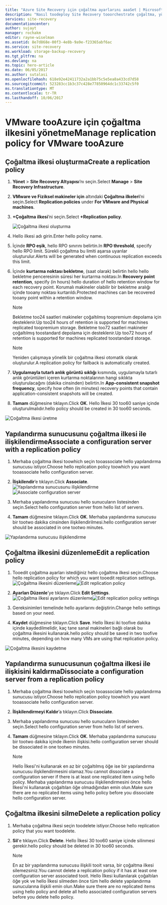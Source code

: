 ```yaml
---
title: "Azure Site Recovery için çoğaltma ayarlarını aaaSet | Microsoft Docs"
description: "Nasıl toodeploy Site Recovery tooorchestrate çoğaltma, yük devretme ve kurtarma Hyper-V vm'lerinde VMM Bulutu tooAzure açıklar."
services: site-recovery
documentationcenter: 
author: sujayt
manager: rochakm
editor: rayne-wiselman
ms.assetid: 8e7d868e-00f3-4e8b-9a9e-f23365abf6ac
ms.service: site-recovery
ms.workload: storage-backup-recovery
ms.tgt_pltfrm: na
ms.devlang: na
ms.topic: hero-article
ms.date: 06/05/2017
ms.author: sutalasi
ms.openlocfilehash: 618e92e42411732a2a1bb75c5e5ea8a433cd7d58
ms.sourcegitcommit: 523283cc1b3c37c428e77850964dc1c33742c5f0
ms.translationtype: MT
ms.contentlocale: tr-TR
ms.lasthandoff: 10/06/2017
---
```

# <a name="manage-replication-policy-for-vmware-tooazure"></a><span data-ttu-id="3da85-103">VMware tooAzure için çoğaltma ilkesini yönetme</span><span class="sxs-lookup"><span data-stu-id="3da85-103">Manage replication policy for VMware tooAzure</span></span>


## <a name="create-a-replication-policy"></a><span data-ttu-id="3da85-104">Çoğaltma ilkesi oluşturma</span><span class="sxs-lookup"><span data-stu-id="3da85-104">Create a replication policy</span></span>

1. <span data-ttu-id="3da85-105">**Yönet** > **Site Recovery Altyapısı**’nı seçin.</span><span class="sxs-lookup"><span data-stu-id="3da85-105">Select **Manage** > **Site Recovery Infrastructure**.</span></span>
2. <span data-ttu-id="3da85-106">**VMware ve Fiziksel makineler için** altındaki **Çoğaltma ilkeleri**’ni seçin.</span><span class="sxs-lookup"><span data-stu-id="3da85-106">Select **Replication policies** under **For VMware and Physical machines**.</span></span>
3. <span data-ttu-id="3da85-107">**+Çoğaltma ilkesi**’ni seçin.</span><span class="sxs-lookup"><span data-stu-id="3da85-107">Select **+Replication policy**.</span></span>

    ![Çoğaltma ilkesi oluşturma](./media/site-recovery-setup-replication-settings-vmware/createpolicy.png)

4. <span data-ttu-id="3da85-109">Hello ilkesi adı girin.</span><span class="sxs-lookup"><span data-stu-id="3da85-109">Enter hello policy name.</span></span>

5. <span data-ttu-id="3da85-110">İçinde **RPO eşik**, hello RPO sınırını belirtin.</span><span class="sxs-lookup"><span data-stu-id="3da85-110">In **RPO threshold**, specify hello RPO limit.</span></span> <span data-ttu-id="3da85-111">Sürekli çoğaltma bu limiti aşarsa uyarılar oluşturulur.</span><span class="sxs-lookup"><span data-stu-id="3da85-111">Alerts will be generated when continuous replication exceeds this limit.</span></span>
6. <span data-ttu-id="3da85-112">İçinde **kurtarma noktası bekletme**, (saat olarak) belirtin hello hello bekletme penceresinin süresi her kurtarma noktası.</span><span class="sxs-lookup"><span data-stu-id="3da85-112">In **Recovery point retention**, specify (in hours) hello duration of hello retention window for each recovery point.</span></span> <span data-ttu-id="3da85-113">Korumalı makineler olabilir bir bekletme aralığı içinde tooany noktası kurtarıldı.</span><span class="sxs-lookup"><span data-stu-id="3da85-113">Protected machines can be recovered tooany point within a retention window.</span></span>

    > [!NOTE]
    > <span data-ttu-id="3da85-114">Bekletme too24 saatleri makineler çoğaltılmış toopremium depolama için desteklenir.</span><span class="sxs-lookup"><span data-stu-id="3da85-114">Up too24 hours of retention is supported for machines replicated toopremium storage.</span></span> <span data-ttu-id="3da85-115">Bekletme too72 saatleri makineler çoğaltılmış toostandard depolama için desteklenir.</span><span class="sxs-lookup"><span data-stu-id="3da85-115">Up too72 hours of retention is supported for machines replicated toostandard storage.</span></span>

    > [!NOTE]
    > <span data-ttu-id="3da85-116">Yeniden çalışmaya yönelik bir çoğaltma ilkesi otomatik olarak oluşturulur.</span><span class="sxs-lookup"><span data-stu-id="3da85-116">A replication policy for failback is automatically created.</span></span>

7. <span data-ttu-id="3da85-117">**Uygulamayla tutarlı anlık görüntü sıklığı** kısmında, uygulamayla tutarlı anlık görüntüleri içeren kurtarma noktalarının hangi sıklıkta oluşturulacağını (dakika cinsinden) belirtin.</span><span class="sxs-lookup"><span data-stu-id="3da85-117">In **App-consistent snapshot frequency**, specify how often (in minutes) recovery points that contain application-consistent snapshots will be created.</span></span>

8. <span data-ttu-id="3da85-118">**Tamam** düğmesine tıklayın.</span><span class="sxs-lookup"><span data-stu-id="3da85-118">Click **OK**.</span></span> <span data-ttu-id="3da85-119">Hello İlkesi 30 too60 saniye içinde oluşturulmalıdır.</span><span class="sxs-lookup"><span data-stu-id="3da85-119">hello policy should be created in 30 too60 seconds.</span></span>

![Çoğaltma ilkesi üretme](./media/site-recovery-setup-replication-settings-vmware/Creating-Policy.png)

## <a name="associate-a-configuration-server-with-a-replication-policy"></a><span data-ttu-id="3da85-121">Yapılandırma sunucusunu çoğaltma ilkesi ile ilişkilendirme</span><span class="sxs-lookup"><span data-stu-id="3da85-121">Associate a configuration server with a replication policy</span></span>
1. <span data-ttu-id="3da85-122">Merhaba çoğaltma ilkesi toowhich seçin tooassociate hello yapılandırma sunucusu istiyor.</span><span class="sxs-lookup"><span data-stu-id="3da85-122">Choose hello replication policy toowhich you want tooassociate hello configuration server.</span></span>
2. <span data-ttu-id="3da85-123">**İlişkilendir**’e tıklayın.</span><span class="sxs-lookup"><span data-stu-id="3da85-123">Click **Associate**.</span></span>
<span data-ttu-id="3da85-124">![Yapılandırma sunucusunu ilişkilendirme](./media/site-recovery-setup-replication-settings-vmware/Associate-CS-1.PNG)</span><span class="sxs-lookup"><span data-stu-id="3da85-124">![Associate configuration server](./media/site-recovery-setup-replication-settings-vmware/Associate-CS-1.PNG)</span></span>

3. <span data-ttu-id="3da85-125">Merhaba yapılandırma sunucusu hello sunucuların listesinden seçin.</span><span class="sxs-lookup"><span data-stu-id="3da85-125">Select hello configuration server from hello list of servers.</span></span>
4. <span data-ttu-id="3da85-126">**Tamam** düğmesine tıklayın.</span><span class="sxs-lookup"><span data-stu-id="3da85-126">Click **OK**.</span></span> <span data-ttu-id="3da85-127">Merhaba yapılandırma sunucusu bir tootwo dakika cinsinden ilişkilendirilmesi.</span><span class="sxs-lookup"><span data-stu-id="3da85-127">hello configuration server should be associated in one tootwo minutes.</span></span>

![Yapılandırma sunucusu ilişkilendirme](./media/site-recovery-setup-replication-settings-vmware/Associate-CS-2.png)

## <a name="edit-a-replication-policy"></a><span data-ttu-id="3da85-129">Çoğaltma ilkesini düzenleme</span><span class="sxs-lookup"><span data-stu-id="3da85-129">Edit a replication policy</span></span>
1. <span data-ttu-id="3da85-130">Tooedit çoğaltma ayarları istediğiniz hello çoğaltma ilkesi seçin.</span><span class="sxs-lookup"><span data-stu-id="3da85-130">Choose hello replication policy for which you want tooedit replication settings.</span></span>
<span data-ttu-id="3da85-131">![Çoğaltma ilkesini düzenleme](./media/site-recovery-setup-replication-settings-vmware/Select-Policy.png)</span><span class="sxs-lookup"><span data-stu-id="3da85-131">![Edit replication policy](./media/site-recovery-setup-replication-settings-vmware/Select-Policy.png)</span></span>

2. <span data-ttu-id="3da85-132">**Ayarları Düzenle**’ye tıklayın.</span><span class="sxs-lookup"><span data-stu-id="3da85-132">Click **Edit Settings**.</span></span>
<span data-ttu-id="3da85-133">![Çoğaltma ilkesi ayarlarını düzenleme](./media/site-recovery-setup-replication-settings-vmware/Edit-Policy.png)</span><span class="sxs-lookup"><span data-stu-id="3da85-133">![Edit replication policy settings](./media/site-recovery-setup-replication-settings-vmware/Edit-Policy.png)</span></span>

3. <span data-ttu-id="3da85-134">Gereksinimleri temelinde hello ayarlarını değiştirin.</span><span class="sxs-lookup"><span data-stu-id="3da85-134">Change hello settings based on your need.</span></span>
4. <span data-ttu-id="3da85-135">**Kaydet** düğmesine tıklayın.</span><span class="sxs-lookup"><span data-stu-id="3da85-135">Click **Save**.</span></span> <span data-ttu-id="3da85-136">Hello İlkesi iki toofive dakika içinde kaydedilmelidir, kaç tane sanal makineleri bağlı olarak bu çoğaltma ilkesini kullanarak.</span><span class="sxs-lookup"><span data-stu-id="3da85-136">hello policy should be saved in two toofive minutes, depending on how many VMs are using that replication policy.</span></span>

![Çoğaltma ilkesini kaydetme](./media/site-recovery-setup-replication-settings-vmware/Save-Policy.png)

## <a name="dissociate-a-configuration-server-from-a-replication-policy"></a><span data-ttu-id="3da85-138">Yapılandırma sunucusunun çoğaltma ilkesi ile ilişkisini kaldırma</span><span class="sxs-lookup"><span data-stu-id="3da85-138">Dissociate a configuration server from a replication policy</span></span>
1. <span data-ttu-id="3da85-139">Merhaba çoğaltma ilkesi toowhich seçin tooassociate hello yapılandırma sunucusu istiyor.</span><span class="sxs-lookup"><span data-stu-id="3da85-139">Choose hello replication policy toowhich you want tooassociate hello configuration server.</span></span>
2. <span data-ttu-id="3da85-140">**İlişkilendirmeyi Kaldır**’a tıklayın.</span><span class="sxs-lookup"><span data-stu-id="3da85-140">Click **Dissociate**.</span></span>
3. <span data-ttu-id="3da85-141">Merhaba yapılandırma sunucusu hello sunucuların listesinden seçin.</span><span class="sxs-lookup"><span data-stu-id="3da85-141">Select hello configuration server from hello list of servers.</span></span>
4. <span data-ttu-id="3da85-142">**Tamam** düğmesine tıklayın.</span><span class="sxs-lookup"><span data-stu-id="3da85-142">Click **OK**.</span></span> <span data-ttu-id="3da85-143">Merhaba yapılandırma sunucusu bir tootwo dakika içinde ilkenin ilişkisi.</span><span class="sxs-lookup"><span data-stu-id="3da85-143">hello configuration server should be dissociated in one tootwo minutes.</span></span>

    > [!NOTE]
    > <span data-ttu-id="3da85-144">Hello İlkesi'ni kullanarak en az bir çoğaltılmış öğe ise bir yapılandırma sunucusu ilişkilendirmesini olamaz.</span><span class="sxs-lookup"><span data-stu-id="3da85-144">You cannot dissociate a configuration server if there is at least one replicated item using hello policy.</span></span> <span data-ttu-id="3da85-145">Merhaba yapılandırma sunucusu ilişkilendirmesini önce hello İlkesi'ni kullanarak çoğaltılan öğe olmadığından emin olun.</span><span class="sxs-lookup"><span data-stu-id="3da85-145">Make sure there are no replicated items using hello policy before you dissociate hello configuration server.</span></span>

## <a name="delete-a-replication-policy"></a><span data-ttu-id="3da85-146">Çoğaltma ilkesini silme</span><span class="sxs-lookup"><span data-stu-id="3da85-146">Delete a replication policy</span></span>

1. <span data-ttu-id="3da85-147">Merhaba çoğaltma ilkesi seçin toodelete istiyor.</span><span class="sxs-lookup"><span data-stu-id="3da85-147">Choose hello replication policy that you want toodelete.</span></span>
2. <span data-ttu-id="3da85-148">**Sil**'e tıklayın.</span><span class="sxs-lookup"><span data-stu-id="3da85-148">Click **Delete**.</span></span> <span data-ttu-id="3da85-149">Hello İlkesi 30 too60 saniye içinde silinmesi gerekir.</span><span class="sxs-lookup"><span data-stu-id="3da85-149">hello policy should be deleted in 30 too60 seconds.</span></span>

    > [!NOTE]
    > <span data-ttu-id="3da85-150">En az bir yapılandırma sunucusu ilişkili tooit varsa, bir çoğaltma ilkesi silemezsiniz.</span><span class="sxs-lookup"><span data-stu-id="3da85-150">You cannot delete a replication policy if it has at least one configuration server associated tooit.</span></span> <span data-ttu-id="3da85-151">Hello İlkesi kullanılarak çoğaltılan öğe yok ve hello İlkesi silmeden önce tüm hello delete yapılandırma sunucularına ilişkili emin olun.</span><span class="sxs-lookup"><span data-stu-id="3da85-151">Make sure there are no replicated items using hello policy and delete all hello associated configuration servers before you delete hello policy.</span></span>
